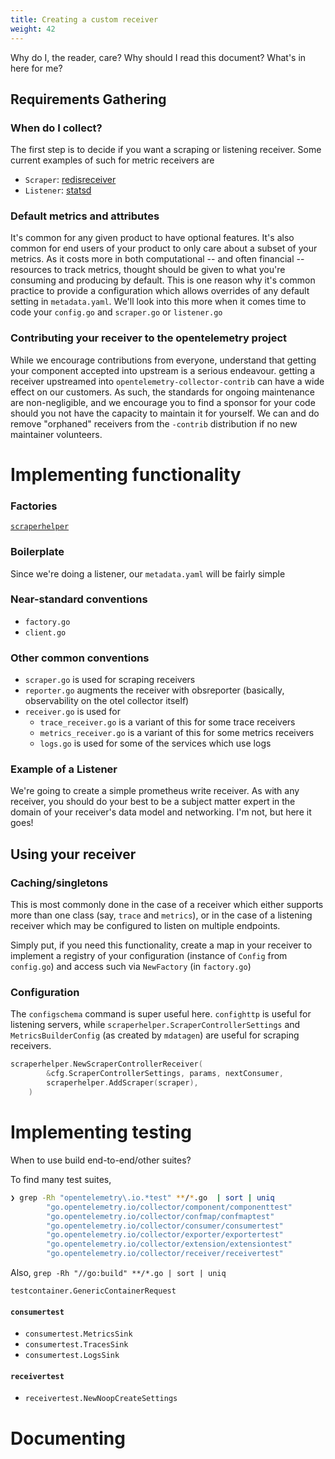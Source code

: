 ```yaml
---
title: Creating a custom receiver
weight: 42
---
```


Why do I, the reader, care?  Why should I read this document?  What's in here for me?

## Requirements Gathering
### When do I collect?

The first step is to decide if you want a scraping or listening receiver.
Some current examples of such for metric receivers are

- `Scraper`: [redisreceiver](https://github.com/open-telemetry/opentelemetry-collector-contrib/tree/main/receiver/redisreceiver)
- `Listener`: [statsd](https://github.com/open-telemetry/opentelemetry-collector-contrib/tree/main/receiver/statsdreceiver)

### Default metrics and attributes

It's common for any given product to have optional features. It's also common
for end users of your product to only care about a subset of your metrics. As it
costs more in both computational -- and often financial -- resources to track
metrics, thought should be given to what you're consuming and producing by
default. This is one reason why it's common practice to provide a configuration
which allows overrides of any default setting in `metadata.yaml`. We'll look
into this more when it comes time to code your `config.go` and `scraper.go` or
`listener.go`

### Contributing your receiver to the opentelemetry project

While we encourage contributions from everyone, understand that getting your
component accepted into upstream is a serious endeavour.
getting a receiver upstreamed
into `opentelemetry-collector-contrib` can have a wide effect on our customers.
As such, the standards for ongoing maintenance are non-negligible, and we
encourage you to find a sponsor for your code should you not have the capacity
to maintain it for yourself. We can and do remove "orphaned" receivers from the
`-contrib` distribution if no new maintainer volunteers.



# Implementing functionality

### Factories
[`scraperhelper`](https://github.com/open-telemetry/opentelemetry-collector/blob/6542100317582afe3f730471244ccc9a8c331908/receiver/scraperhelper/doc.go#L13)


### Boilerplate
Since we're doing a listener, our `metadata.yaml` will be fairly simple

### Near-standard conventions
- `factory.go`
- `client.go`

### Other common conventions
- `scraper.go` is used for scraping receivers
- `reporter.go` augments the receiver with obsreporter (basically, observability on the otel collector itself)
- `receiver.go` is used for
  - `trace_receiver.go` is a variant of this for some trace receivers
  - `metrics_receiver.go` is a variant of this for some metrics receivers
  - `logs.go` is used for some of the services which use logs


### Example of a Listener
We're going to create a simple prometheus write receiver.  As with any receiver, you should do your best to be a subject matter expert in the domain of your receiver's data model and networking.  I'm not, but here it goes!


## Using your receiver
### Caching/singletons
This is most commonly done in the case of a receiver which either supports more than one class (say, `trace`  and `metrics`), or in the case of a listening receiver which may be configured to listen on multiple endpoints.

Simply put, if you need this functionality, create a map in your receiver to implement a registry of your configuration (instance of `Config` from `config.go`) and access such via  `NewFactory` (in `factory.go`)

### Configuration
The  `configschema` command is super useful here.   `confighttp` is useful for listening servers, while `scraperhelper.ScraperControllerSettings` and `MetricsBuilderConfig` (as created by `mdatagen`) are useful for scraping receivers.
```go
scraperhelper.NewScraperControllerReceiver(
		&cfg.ScraperControllerSettings, params, nextConsumer,
		scraperhelper.AddScraper(scraper),
	)

```
# Implementing testing
When to use build end-to-end/other suites?

To find many test suites,
```bash
❯ grep -Rh "opentelemetry\.io.*test" **/*.go  | sort | uniq
        "go.opentelemetry.io/collector/component/componenttest"
        "go.opentelemetry.io/collector/confmap/confmaptest"
        "go.opentelemetry.io/collector/consumer/consumertest"
        "go.opentelemetry.io/collector/exporter/exportertest"
        "go.opentelemetry.io/collector/extension/extensiontest"
        "go.opentelemetry.io/collector/receiver/receivertest"
```

Also, `grep -Rh "//go:build" **/*.go | sort | uniq`

`testcontainer.GenericContainerRequest`
#### `consumertest`
- `consumertest.MetricsSink`
- `consumertest.TracesSink`
- `consumertest.LogsSink`
#### `receivertest`
- `receivertest.NewNoopCreateSettings`



# Documenting
